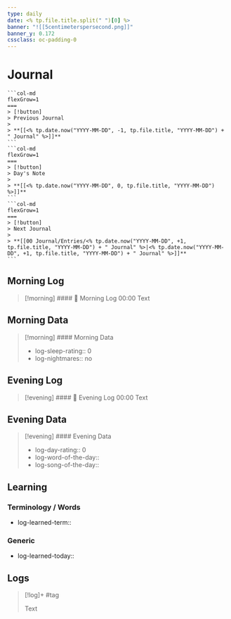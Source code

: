 ```yaml
---
type: daily
date: <% tp.file.title.split(" ")[0] %>
banner: "![[5centimeterspersecond.png]]"
banner_y: 0.172
cssclass: oc-padding-0
---
```

# Journal

````col
```col-md
flexGrow=1
===
> [!button]
> Previous Journal 
> 
> **[[<% tp.date.now("YYYY-MM-DD", -1, tp.file.title, "YYYY-MM-DD") + " Journal" %>]]** 
```
```col-md
flexGrow=1
===
> [!button]
> Day's Note 
> 
> **[[<% tp.date.now("YYYY-MM-DD", 0, tp.file.title, "YYYY-MM-DD") %>]]** 
```
```col-md
flexGrow=1
===
> [!button]
> Next Journal 
> 
> **[[00 Journal/Entries/<% tp.date.now("YYYY-MM-DD", +1, tp.file.title, "YYYY-MM-DD") + " Journal" %>|<% tp.date.now("YYYY-MM-DD", +1, tp.file.title, "YYYY-MM-DD") + " Journal" %>]]**
```
````

## Morning Log
> [!morning] #### 🌅 Morning Log
> 00:00
> Text

## Morning Data

> [!morning] #### Morning Data
> - log-sleep-rating:: 0
> - log-nightmares:: no

## Evening Log
> [!evening] #### 🌇 Evening Log
> 00:00
> Text

## Evening Data

> [!evening] #### Evening Data
> - log-day-rating:: 0
> - log-word-of-the-day:: 
> - log-song-of-the-day::

## Learning
### Terminology / Words
- log-learned-term::

### Generic
- log-learned-today:: 

## Logs
> [!log]+ 
> #tag 
>
> Text
